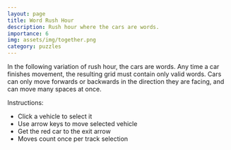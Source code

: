 ```yaml
---
layout: page
title: Word Rush Hour
description: Rush hour where the cars are words.
importance: 6
img: assets/img/together.png
category: puzzles
---
```


In the following variation of rush hour, the cars are words. Any time a car finishes movement, the resulting grid must contain only valid 
words. Cars can only move forwards or backwards in the direction they are facing, and can move many spaces at once.


<html>
<head>
   <title>Word Rush Hour</title>
   <style>
#all-games-container {
    display: flex;
    flex-direction: column;
    gap: 30px;
    padding: 20px;
    /* Remove max-width and margin: 0 auto */
}

.game-instance {
    margin-left: 20px;
    border: none;  /* Remove any border */
    padding: 20px;
    border-radius: 8px;
    background-color: #f8f8f8;
    box-shadow: 0 2px 8px rgba(0,0,0,0.1);
    outline: none;  /* Add this to remove the focus outline */
}

.game-instance h3 {
   margin: 0 0 15px 0;
   font-size: 24px;
   color: #333;
}

.game-instance:not(:last-child)::after {
   content: '';
   display: block;
   height: 1px;
   background: linear-gradient(to right, transparent, #ccc, transparent);
   margin-top: 20px;
}

.game-board {
   display: grid;
   grid-template-columns: repeat(6, 50px);
   gap: 2px;
   padding: 10px;
   background-color: #ccc;
   width: fit-content;
   border: 2px solid #333;
}

.cell {
   width: 50px;
   height: 50px;
   background-color: #fff;
   position: relative;
   display: flex;
   align-items: center;
   justify-content: center;
   cursor: pointer;
   font-size: 24px;
   font-family: monospace;
   border-top: 2px solid #333;
   border-left: 2px solid #333;
}

.cell[data-x="5"] {
   border-right: 2px solid #333;
}

.cell[data-x="5"][data-y="2"] {
   border-right: none;
}

.cell[data-x="5"][data-y="2"]::after {
   content: "→";
   position: absolute;
   right: -15px;
   font-size: 24px;
   color: #333;
}

.cell[data-y="5"] {
   border-bottom: 2px solid #333;
}

.car {
   background-color: #4CAF50;
}

.car.red {
   background-color: #f44336;
}

.truck {
   background-color: #2196F3;
}

.selected {
   outline: 3px solid #fff;
   outline-offset: -3px;
   box-shadow: 0 0 10px rgba(0,0,0,0.5);
}

.controls {
   margin-top: 20px;
}

.controls button {
   padding: 8px 16px;
   font-size: 16px;
   cursor: pointer;
   background-color: #fff;
   border: 2px solid #333;
   border-radius: 4px;
}

.controls button:hover {
   background-color: #f0f0f0;
}

.instructions {
    margin: 20px 20px;  /* Change from margin: 20px auto */
    padding: 15px;
    background-color: #f0f0f0;
    border-radius: 5px;
    /* Remove max-width */
}

.instructions ul {
   margin: 10px 0;
   padding-left: 20px;
}

.instructions li {
   margin: 5px 0;
}
   </style>
</head>
<body>
   <div class="instructions">
       <p>Instructions:</p>
       <ul>
           <li>Click a vehicle to select it</li>
           <li>Use arrow keys to move selected vehicle</li>
           <li>Get the red car to the exit arrow</li>
           <li>Moves count once per track selection</li>
       </ul>
   </div>

   <div id="all-games-container">
       <!-- Games will be dynamically added here -->
   </div>

   <script>
       const BOARD_SIZE = 6;

       class GameInstance {
           constructor(container, initialState) {
               this.container = container;
               this.initialState = JSON.parse(JSON.stringify(initialState));
               this.gameState = JSON.parse(JSON.stringify(initialState));
               this.selectedVehicle = null;
               this.moveCount = 0;
               this.lastTrack = null;
               
               this.createBoard();
               this.setupEventListeners();
           }

           createBoard() {
               const board = this.container.querySelector('.game-board');
               board.innerHTML = '';

               for (let y = 0; y < BOARD_SIZE; y++) {
                   for (let x = 0; x < BOARD_SIZE; x++) {
                       const cell = document.createElement('div');
                       cell.className = 'cell';
                       cell.dataset.x = x;
                       cell.dataset.y = y;
                       board.appendChild(cell);
                   }
               }

               this.placeVehicles();
           }

           placeVehicles() {
               this.container.querySelectorAll('.selected').forEach(el => el.classList.remove('selected'));
               this.placeVehicle(this.gameState.redCar);
               this.gameState.vehicles.forEach(vehicle => this.placeVehicle(vehicle));
               
               if (this.selectedVehicle) {
                   this.highlightVehicle(this.selectedVehicle);
               }
           }

           placeVehicle(vehicle) {
               for (let i = 0; i < vehicle.length; i++) {
                   const x = vehicle.horizontal ? vehicle.x + i : vehicle.x;
                   const y = vehicle.horizontal ? vehicle.y : vehicle.y + i;
                   const cell = this.container.querySelector(`[data-x="${x}"][data-y="${y}"]`);
                   cell.classList.add(vehicle.length === 3 ? 'truck' : 'car');
                   if (vehicle.color === 'red') cell.classList.add('red');
                   cell.textContent = vehicle.letters[i];
               }
           }

           highlightVehicle(vehicle) {
               for (let i = 0; i < vehicle.length; i++) {
                   const x = vehicle.horizontal ? vehicle.x + i : vehicle.x;
                   const y = vehicle.horizontal ? vehicle.y : vehicle.y + i;
                   const cell = this.container.querySelector(`[data-x="${x}"][data-y="${y}"]`);
                   cell.classList.add('selected');
               }
           }

           setupEventListeners() {
                // Add cell click listeners
                this.container.querySelectorAll('.cell').forEach(cell => {
                    cell.addEventListener('click', (e) => this.handleCellClick(e));
                });

                // Add keyboard listener to the game container instead of document
                this.container.addEventListener('keydown', (e) => {
                    if (this.selectedVehicle) {
                        this.handleKeyPress(e);
                    }
                });

                // Add reset button listener
                this.container.querySelector('button').addEventListener('click', () => this.resetGame());
                
                // Make container focusable
                this.container.tabIndex = 0;
            }

            handleCellClick(event) {
                const cell = event.target;
                const x = parseInt(cell.dataset.x);
                const y = parseInt(cell.dataset.y);
                console.log('Clicked on x', x, 'and y', y);

                if (cell.classList.contains('car') || cell.classList.contains('truck')) {
                    const vehicle = this.findVehicle(x, y);
                    // Always select the clicked vehicle, replacing any previous selection
                    this.selectedVehicle = vehicle;
                    this.lastTrack = null;
                    this.placeVehicles();
                }
            }

            handleKeyPress(event) {
                if (!this.selectedVehicle) return;

                // Prevent page scrolling
                if (['ArrowUp', 'ArrowDown', 'ArrowLeft', 'ArrowRight'].includes(event.key)) {
                    event.preventDefault();
                }

                let dx = 0;
                let dy = 0;

                if (this.selectedVehicle.horizontal) {
                    if (event.key === 'ArrowLeft') dx = -1;
                    if (event.key === 'ArrowRight') dx = 1;
                } else {
                    if (event.key === 'ArrowUp') dy = -1;
                    if (event.key === 'ArrowDown') dy = 1;
                }

                if (dx !== 0 || dy !== 0) {
                    if (this.canMove(this.selectedVehicle, dx, dy)) {
                        this.moveVehicle(this.selectedVehicle, dx, dy);
                        this.checkWin();
                    }
                }
            }

           findVehicle(x, y) {
               if (this.isPointInVehicle(this.gameState.redCar, x, y)) return this.gameState.redCar;
               return this.gameState.vehicles.find(v => this.isPointInVehicle(v, x, y));
           }

           isPointInVehicle(vehicle, x, y) {
               for (let i = 0; i < vehicle.length; i++) {
                   const vx = vehicle.horizontal ? vehicle.x + i : vehicle.x;
                   const vy = vehicle.horizontal ? vehicle.y : vehicle.y + i;
                   if (vx === x && vy === y) return true;
               }
               return false;
           }

           canMove(vehicle, dx, dy) {
               const newX = vehicle.x + dx;
               const newY = vehicle.y + dy;

               if (newX < 0 || newY < 0) return false;
               if (vehicle.horizontal && newX + vehicle.length > BOARD_SIZE) return false;
               if (!vehicle.horizontal && newY + vehicle.length > BOARD_SIZE) return false;

               for (let i = 0; i < vehicle.length; i++) {
                   const x = vehicle.horizontal ? newX + i : newX;
                   const y = vehicle.horizontal ? newY : newY + i;
                   
                   if (this.gameState.redCar !== vehicle && 
                       this.isPointInVehicle(this.gameState.redCar, x, y)) return false;
                   
                   for (const other of this.gameState.vehicles) {
                       if (other !== vehicle && this.isPointInVehicle(other, x, y)) return false;
                   }
               }

               return true;
           }

           moveVehicle(vehicle, dx, dy) {
               const currentTrack = vehicle.horizontal ? vehicle.y : vehicle.x;
               
               if (this.selectedVehicle && (this.lastTrack === null || this.lastTrack !== currentTrack)) {
                   this.moveCount++;
                   this.container.querySelector('.moves').textContent = this.moveCount;
                   this.lastTrack = currentTrack;
               }
               
               vehicle.x += dx;
               vehicle.y += dy;
               this.createBoard();

                // Reattach event listeners after recreating the board
                this.container.querySelectorAll('.cell').forEach(cell => {
                    cell.addEventListener('click', (e) => this.handleCellClick(e));
                });
           }

           checkWin() {
               if (this.gameState.redCar.x + this.gameState.redCar.length === BOARD_SIZE && 
                   this.gameState.redCar.y === 2) {
                   alert(`Congratulations! You solved the puzzle in ${this.moveCount} moves!`);
               }
           }

           resetGame() {
               this.gameState = JSON.parse(JSON.stringify(this.initialState));
               this.selectedVehicle = null;
               this.moveCount = 0;
               this.lastTrack = null;
               this.container.querySelector('.moves').textContent = this.moveCount;
               this.createBoard();
           }
       }

       async function loadBoards() {
           try {
               const boardStates = [
                   {
                       redCar: { 
                           x: 1, y: 2, length: 1, horizontal: true, color: 'red',
                           letters: ['R', 'R']
                       },
                       vehicles: [
                           { x: 0, y: 0, length: 2, horizontal: true, letters: ['A', 'A']},
                           { x: 3, y: 0, length: 3, horizontal: false, letters: ['B', 'B', 'B']},
                           { x: 4, y: 1, length: 2, horizontal: true, letters: ['C', 'C']},
                           { x: 5, y: 3, length: 3, horizontal: false, letters: ['D', 'D', 'D']}
                       ]
                   },
                   {
                       redCar: { 
                           x: 1, y: 2, length: 2, horizontal: true, color: 'red',
                           letters: ['R', 'R']
                       },
                       vehicles: [
                           { x: 0, y: 0, length: 2, horizontal: true, letters: ['A', 'A']},
                           { x: 3, y: 0, length: 3, horizontal: false, letters: ['B', 'B', 'B']},
                           { x: 4, y: 1, length: 2, horizontal: true, letters: ['C', 'C']},
                           { x: 5, y: 3, length: 3, horizontal: false, letters: ['D', 'D', 'D']}
                       ]
                   },
                   // Add more board states here
               ];

               boardStates.forEach((state, index) => {
                   createGameInstance(state, index + 1);
               });
           } catch (error) {
               console.error('Error loading boards:', error);
           }
       }

       function createGameInstance(initialState, index) {
           const container = document.createElement('div');
           container.className = 'game-instance';
           
           const gameHTML = `
               <h3>Puzzle ${index}</h3>
               <div class="game-board"></div>
               <div class="controls">
                   <button>Reset</button>
                   <p>Moves: <span class="moves">0</span></p>
               </div>
           `;
           
           container.innerHTML = gameHTML;
           document.getElementById('all-games-container').appendChild(container);
           
           new GameInstance(container, initialState);
       }

       // Load all boards when the page loads
       loadBoards();
   </script>
</body>
</html>